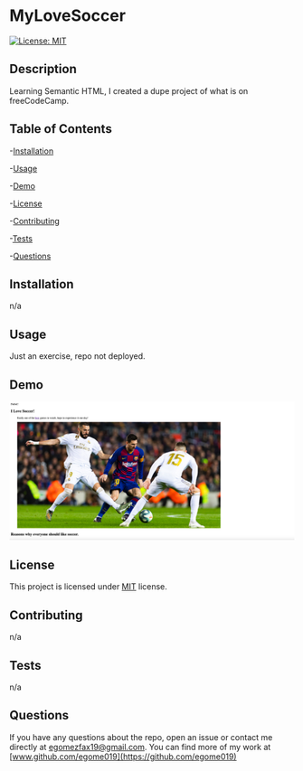 # MyLoveSoccer

[![License: MIT](https://img.shields.io/badge/License-MIT-orange.svg)](https://opensource.org/licenses/MIT)

## Description

Learning Semantic HTML, I created a dupe project of what is on freeCodeCamp.

## Table of Contents

-[Installation](#installation)

-[Usage](#Usage)

-[Demo](#demo)

-[License](#license)

-[Contributing](#contributing)

-[Tests](#tests)

-[Questions](#questions)

## Installation

n/a

## Usage

Just an exercise, repo not deployed.

## Demo

![](assets/myLoveSoccer.png)

## License

This project is licensed under [MIT](https://opensource.org/licenses/MIT) license.

## Contributing

n/a

## Tests

n/a

## Questions

If you have any questions about the repo, open an issue or contact me directly at egomezfax19@gmail.com. You can find more of my work at [www.github.com/egome019](https://github.com/egome019)
